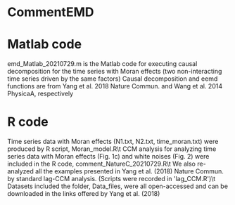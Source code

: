 # CommentEMD
# Matlab code
emd_Matlab_20210729.m is the Matlab code for executing causal decomposition for the time series with Moran effects 
(two non-interacting time series driven by the same factors) 
Causal decomposition and eemd functions are from Yang et al. 2018 Nature Commun. and Wang et al. 2014 PhysicaA, respectively
# R code
Time series data with Moran effects (N1.txt, N2.txt, time_moran.txt) were produced by R script, Moran_model.R\t
CCM analysis for analyzing time series data with Moran effects (Fig. 1c) and white noises (Fig. 2) were included in the R code, comment_NatureC_20210729.R\t
We also re-analyzed all the examples presented in Yang et al. (2018) Nature Commun. by standard lag-CCM analysis. (Scripts were recorded in 'lag_CCM.R')\t
Datasets included the folder, Data_files, were all open-accessed and can be downloaded in the links offered by Yang et al. (2018) 

